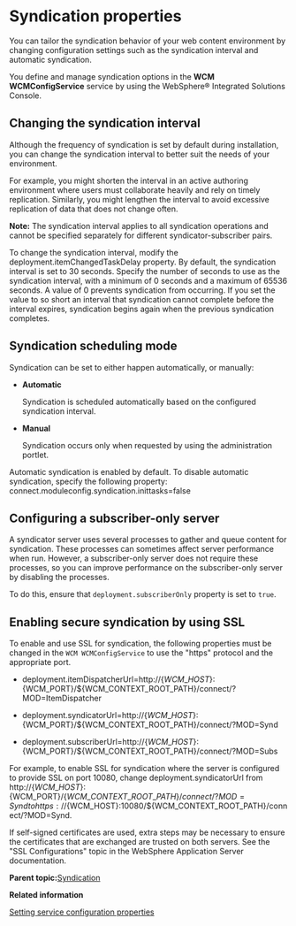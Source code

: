 # Syndication properties

You can tailor the syndication behavior of your web content environment by changing configuration settings such as the syndication interval and automatic syndication.

You define and manage syndication options in the **WCM WCMConfigService** service by using the WebSphere® Integrated Solutions Console.

## Changing the syndication interval

Although the frequency of syndication is set by default during installation, you can change the syndication interval to better suit the needs of your environment.

For example, you might shorten the interval in an active authoring environment where users must collaborate heavily and rely on timely replication. Similarly, you might lengthen the interval to avoid excessive replication of data that does not change often.

**Note:** The syndication interval applies to all syndication operations and cannot be specified separately for different syndicator-subscriber pairs.

To change the syndication interval, modify the deployment.itemChangedTaskDelay property. By default, the syndication interval is set to 30 seconds. Specify the number of seconds to use as the syndication interval, with a minimum of 0 seconds and a maximum of 65536 seconds. A value of 0 prevents syndication from occurring. If you set the value to so short an interval that syndication cannot complete before the interval expires, syndication begins again when the previous syndication completes.

## Syndication scheduling mode

Syndication can be set to either happen automatically, or manually:

-   **Automatic**

    Syndication is scheduled automatically based on the configured syndication interval.

-   **Manual**

    Syndication occurs only when requested by using the administration portlet.


Automatic syndication is enabled by default. To disable automatic syndication, specify the following property: connect.moduleconfig.syndication.inittasks=false

## Configuring a subscriber-only server

A syndicator server uses several processes to gather and queue content for syndication. These processes can sometimes affect server performance when run. However, a subscriber-only server does not require these processes, so you can improve performance on the subscriber-only server by disabling the processes.

To do this, ensure that `deployment.subscriberOnly` property is set to `true`.

## Enabling secure syndication by using SSL

To enable and use SSL for syndication, the following properties must be changed in the `WCM WCMConfigService` to use the "https" protocol and the appropriate port.

-   deployment.itemDispatcherUrl=http://$\{WCM\_HOST\}:$\{WCM\_PORT\}/$\{WCM\_CONTEXT\_ROOT\_PATH\}/connect/?MOD=ItemDispatcher

-   deployment.syndicatorUrl=http://$\{WCM\_HOST\}:$\{WCM\_PORT\}/$\{WCM\_CONTEXT\_ROOT\_PATH\}/connect/?MOD=Synd

-   deployment.subscriberUrl=http://$\{WCM\_HOST\}:$\{WCM\_PORT\}/$\{WCM\_CONTEXT\_ROOT\_PATH\}/connect/?MOD=Subs


For example, to enable SSL for syndication where the server is configured to provide SSL on port 10080, change deployment.syndicatorUrl from http://$\{WCM\_HOST\}:$\{WCM\_PORT\}/$\{WCM\_CONTEXT\_ROOT\_PATH\}/connect/?MOD=Synd to https://$\{WCM\_HOST\}:10080/$\{WCM\_CONTEXT\_ROOT\_PATH\}/connect/?MOD=Synd.

If self-signed certificates are used, extra steps may be necessary to ensure the certificates that are exchanged are trusted on both servers. See the "SSL Configurations" topic in the WebSphere Application Server documentation.

**Parent topic:**[Syndication](../wcm/wcm_administering.md)

**Related information**  


[Setting service configuration properties](../admin-system/adsetcfg.md)

